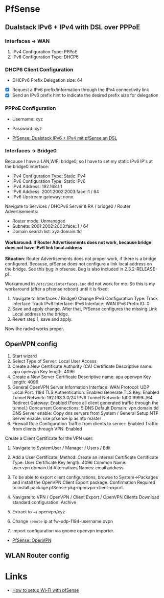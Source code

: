 # PfSense

## Dualstack IPv6 + IPv4 with DSL over PPPoE

### Interfaces -> WAN

1. IPv4 Configuration Type: PPPoE
2. IPv6 Configuration Type: DHCP6

### DHCP6 Client Configuration

* DHCPv6 Prefix Delegation size: 64
* [X] Request a IPv6 prefix/information through the IPv4 connectivity link
* [X] Send an IPv6 prefix hint to indicate the desired prefix size for delegation

### PPPoE Configuration

* Username: xyz
* Password: xyz

* [PfSense: Dualstack IPv6 + IPv4 mit pfSense an DSL](https://moerbst.wordpress.com/2016/07/31/ipv6mit-pfsense-an-dsl-der-telekom/)

### Interfaces -> Bridge0

Because I have a LAN,WIFI bridge0, so I have to set my static IPv6 IP's at
the bridge0 interface:

* IPv4 Configuration Type: Static IPv4
* IPv6 Configuration Type: Static IPv6
* IPv4 Address: 192.168.1.1
* IPv6 Address: 2001:2002:2003:face::1 / 64
* IPv6 Upstream gateway: none

Navigate to Services / DHCPv6 Server & RA / bridge0 / Router Advertisements:

* Router mode: Unmanaged
* Subnets: 2001:2002:2003:face::1 / 64
* Domain search list: xyz.domain.tld

#### Workaround: If Router Advertisements does not work, because bridge does not have IPv6 link local address

**Situation**: Router Advertisements does not proper work, if there is a
bridge configured. Because, pfSense does not configure a link local address
on the bridge. See this [bug](https://redmine.pfsense.org/issues/4218) in
pfsense. Bug is also included in 2.3.2-RELEASE-p1.

Workaround in `/etc/inc/interfaces.inc` did not work for me. So this is my
workaround (after a pfsense reboot) until it is fixed:

1. Navigate to Interfaces / Bridge0
   Change IPv6 Configuration Type: Track Interface
   Track IPv6 Interface:
     IPv6 Interface: WAN
     IPv6 Prefix ID: 0
2. Save and apply change.
   After that, PfSense configures the missing Link Local address to the bridge.
3. Revert step 1, save and apply.

Now the radvd works proper.

## OpenVPN config

1. Start wizard
2. Select Type of Server: Local User Access
3. Create a New Certificate Authority (CA) Certificate
   Descriptive name: apu openvpn
   Key length: 4096
4. Create a New Server Certificate
   Descriptive name: apu openvpn
   Key length: 4096
5. General OpenVPN Server Information
   Interface: WAN
   Protocol: UDP
   Local Port: 1194
   TLS Authentication: Enabled
   Generate TLS Key: Enabled
   Tunnel Network: 192.168.3.0/24
   IPv6 Tunnel Network: fd00:9999::/64
   Redirect Gateway: Enabled
   (Force all client generated traffic through the tunnel.)
   Concurrent Connections: 5
   DNS Default Domain: vpn.domain.tld
   DNS Server enable: Copy dns servers from System / General Setup
   NTP Server enable: use pfsense ip as ntp master
6. Firewall Rule Configuration
   Traffic from clients to server: Enabled
   Traffic from clients through VPN: Enabled

Create a Client Certificate for the VPN user:

1. Navigate to SystemUser / Manager / Users / Edit 

2. Add a User Certificate:
   Method: Create an internal Certificate
   Certificate Type: User Certificate
   Key length: 4096
   Common Name: user.vpn.domain.tld
   Alternatives Names: email address

3. To be able to export client configurations, browse to System->Packages and install the OpenVPN Client Export package. Confirmation Required to install package pfSense-pkg-openvpn-client-export.

4. Navigate to VPN / OpenVPN / Client Export / OpenVPN Clients
   Download standard configuration: Archive

6. Extract to ~/.openvpn/xyz

7. Change `remote` ip at fw-udp-1194-username.ovpn

8. Import configuration via gnome openvpn importer.

* [PfSense: OpenVPN](https://doc.pfsense.org/index.php/Category:OpenVPN)

## WLAN Router config

# Links

* [How to setup Wi-Fi with pfSense](https://www.servethehome.com/how-to-setup-wi-fi-with-pfsense/)
